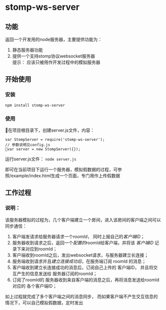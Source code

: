 # stomp-ws-server

## 功能  

返回一个开发用的node服务器，主要提供功能为：  
1. 静态服务器功能  
2. 提供一个支持stomp协议websocket服务器  
提示： 应该只被用作开发过程中的模拟服务器

## 开始使用  
### 安装
`npm install stomp-ws-server`
### 使用  
在项目根目录下，创建server.js文件，内容：
```
var StompServer = require('stomp-ws-server');
// 参数说明见config.js  
var server = new StompServer({});
```
运行server.js文件：
`node server.js` 
  
即可在当前项目下运行一个服务器，模拟假数据的过程，可参照/example/index.html生成一个页面，专门用作上传假数据

## 工作过程  
### 说明：  
该服务器模拟的过程为，几个客户端建立一个房间，进入该房间的客户端之间可以同步通信：
1. 客户端发请求给服务器请求一个*roomId*， 同时上报自己的*客户端ID*；  
2. 服务器收到请求之后，返回一个*配置的*roomId给客户端，并将该 *客户端ID* 记录下来对应到roomId；  
3. 客户端收到roomId之后，发出websocket请求，与服务器建立长连接；  
4. 服务端收到请求并且*建立连接成功后*，在服务端订阅 roomId 的消息； 
5. 客户端收到建立长连接成功的消息后，订阅自己上传的 客户端ID， 并且将交互产生的信息发送给 服务器订阅的roomId；  
6. 订阅了roomId的 服务器收到来自客户端的消息之后，再将消息发送给roomId对应的 各个客户端ID；  

如上过程就完成了多个客户端之间的消息同步， 而如果客户端不产生交互信息的情况下，可以自己模拟假数据，定时发出


